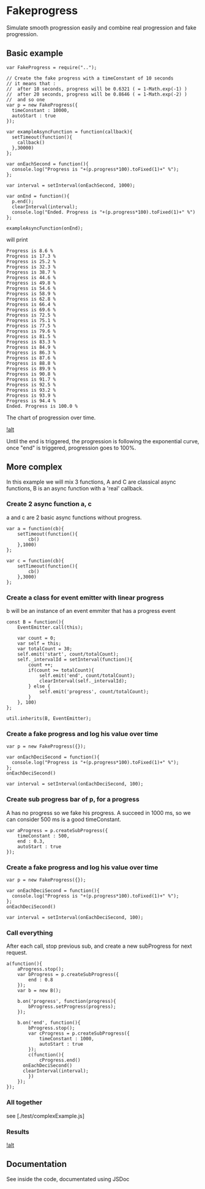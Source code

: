 # Fakeprogress

Simulate smooth progression easily and combine real progression and fake progression.

## Basic example

```
var FakeProgress = require("..");

// Create the fake progress with a timeConstant of 10 seconds
// it means that :
//  after 10 seconds, progress will be 0.6321 ( = 1-Math.exp(-1) )
//  after 20 seconds, progress will be 0.8646 ( = 1-Math.exp(-2) )
//  and so one
var p = new FakeProgress({
  timeConstant : 10000,
  autoStart : true
});

var exampleAsyncFunction = function(callback){
  setTimeout(function(){
    callback()
  },30000)
};

var onEachSecond = function(){
  console.log("Progress is "+(p.progress*100).toFixed(1)+" %");
};

var interval = setInterval(onEachSecond, 1000);

var onEnd = function(){
  p.end();
  clearInterval(interval);
  console.log("Ended. Progress is "+(p.progress*100).toFixed(1)+" %")
};

exampleAsyncFunction(onEnd);
```

will print

```
Progress is 8.6 %
Progress is 17.3 %
Progress is 25.2 %
Progress is 32.3 %
Progress is 38.7 %
Progress is 44.6 %
Progress is 49.8 %
Progress is 54.6 %
Progress is 58.9 %
Progress is 62.8 %
Progress is 66.4 %
Progress is 69.6 %
Progress is 72.5 %
Progress is 75.1 %
Progress is 77.5 %
Progress is 79.6 %
Progress is 81.5 %
Progress is 83.3 %
Progress is 84.9 %
Progress is 86.3 %
Progress is 87.6 %
Progress is 88.8 %
Progress is 89.9 %
Progress is 90.8 %
Progress is 91.7 %
Progress is 92.5 %
Progress is 93.2 %
Progress is 93.9 %
Progress is 94.4 %
Ended. Progress is 100.0 %
```

The chart of progression over time.

[!alt](./example.png)

Until the end is triggered, the progression is following the exponential curve, once "end" is triggered, progression goes to 100%.

## More complex

In this example we will mix 3 functions, A and C are classical async functions, B is an async function with a 'real' callback.


### Create 2 async function a, c

a and c are 2 basic async functions without progress.
```
var a = function(cb){
	setTimeout(function(){
		cb()
	},1000)
};

var c = function(cb){
	setTimeout(function(){
		cb()
	},3000)
};
```

### Create a class for event emitter with linear progress

b will be an instance of an event emmiter that has a progress event

```
const B = function(){
	EventEmitter.call(this);

	var count = 0;
	var self = this;
	var totalCount = 30;
	self.emit('start', count/totalCount);
	self._intervalId = setInterval(function(){
		count ++;
		if(count >= totalCount){
			self.emit('end', count/totalCount);
			clearInterval(self._intervalId);
		} else {
			self.emit('progress', count/totalCount);
		}
	}, 100)
};

util.inherits(B, EventEmitter);
```

### Create a fake progress and log his value over time

```
var p = new FakeProgress({});

var onEachDeciSecond = function(){
  console.log("Progress is "+(p.progress*100).toFixed(1)+" %");
};
onEachDeciSecond()

var interval = setInterval(onEachDeciSecond, 100);
```

### Create sub progress bar of p, for a progress

A has no progress so we fake his progress.
A succeed in 1000 ms, so we can consider 500 ms is a good timeConstant.

```
var aProgress = p.createSubProgress({
	timeConstant : 500,
	end : 0.3,
	autoStart : true
});
```


### Create a fake progress and log his value over time

```
var p = new FakeProgress({});

var onEachDeciSecond = function(){
  console.log("Progress is "+(p.progress*100).toFixed(1)+" %");
};
onEachDeciSecond()

var interval = setInterval(onEachDeciSecond, 100);
```

### Call everything

After each call, stop previous sub, and create a new subProgress for next request.

```
a(function(){
	aProgress.stop();
	var bProgress = p.createSubProgress({
		end : 0.8
	});
	var b = new B();

	b.on('progress', function(progress){
		bProgress.setProgress(progress);
	});

	b.on('end', function(){
		bProgress.stop();
		var cProgress = p.createSubProgress({
			timeConstant : 1000,
			autoStart : true
		});
		c(function(){
			cProgress.end()
      onEachDeciSecond()
      clearInterval(interval);
		})
	});
});
```

### All together

see [./test/complexExample.js]

### Results

[!alt](./complexExample.png)

## Documentation

See inside the code, documentated using JSDoc
